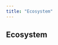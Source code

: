```yaml
---
title: "Ecosystem"
---
```


<!-- Page title -->
<column>

<block>

<hero-title>

## Ecosystem

</hero-title>

</block>

</column>

<!-- DApps -->
<column id="dapps" class="spacer-s">

<block>

<card-grid title="Secret Apps" header="DApps" collection="dApps" :isPaginated="false"></card-grid>

</block>

</column>


<!-- Contributors -->
<column id="contributors" class="spacer-s contributors-container">

<block>

<card-grid header="Contributors" title="Contributors" collection="contributors" :pageSize="15" :isPaginated="true"></card-grid>

</block>

</column>

<!-- Tools and Wallets -->
<column class="spacer-s tools-and-wallets-container" id="toolswallets">

<block>

<card-grid header="Tools & Wallets" title="Tools & Wallets" collection="toolsAndWallets" :pageSize="15" :isPaginated="false"></card-grid>

</block>

</column>


<!-- Exchanges -->
<column id="exchanges" class="spacer-s">

<block>

<card-grid header="Exchanges" title="Exchanges" collection="exchanges" :pageSize="15" :isPaginatd="false"></card-grid>

</block>

</column>
